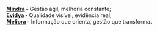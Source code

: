 <strong><a href="#" target= _blank >Mindra</a> - </strong>Gestão ágil, melhoria constante;<br>
<strong><a href="[#](https://bhcastro.github.io/mindra/evidya/html/evidya.html)" target= _blank >Evidya</a> - </strong>Qualidade visível, evidência real;<br>
<strong><a href="#" target= _blank >Meliora</a> - </strong>Informação que orienta, gestão que transforma.<br>
